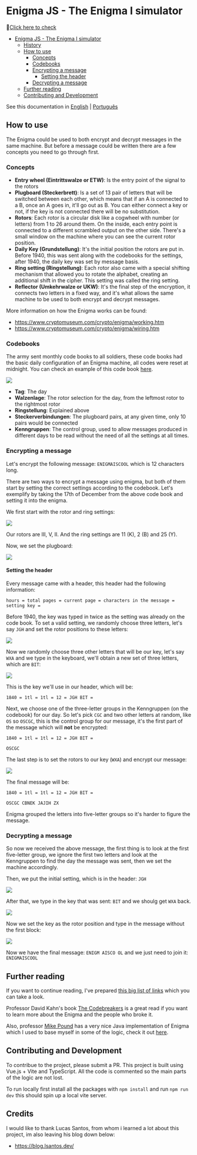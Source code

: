 # Enigma JS - The Enigma I simulator

🔗[Click here to check](https://world-war-enigma.vercel.app/)

<!-- @import "[TOC]" {cmd="toc" depthFrom=1 depthTo=6 orderedList=false} -->

<!-- code_chunk_output -->

- [Enigma JS - The Enigma I simulator](#enigma-js-the-enigma-i-simulator)
  - [History](#historyhttpswwwcryptomuseumcomcryptoenigmahisthtm)
  - [How to use](#how-to-use)
    - [Concepts](#concepts)
    - [Codebooks](#codebooks)
    - [Encrypting a message](#encrypting-a-message)
      - [Setting the header](#setting-the-header)
    - [Decrypting a message](#decrypting-a-message)
  - [Further reading](#further-reading)
  - [Contributing and Development](#contributing-and-development)

<!-- /code_chunk_output -->


See this documentation in [English](README.md) | [Português](README.pt.md)


## How to use

The Enigma could be used to both encrypt and decrypt messages in the same machine. But before a message could be written there are a few concepts you need to go through first.

### Concepts

- **Entry wheel (Eintrittswalze or ETW)**: Is the entry point of the signal to the rotors
- **Plugboard (Steckerbrett)**: Is a set of 13 pair of letters that will be switched between each other, which means that if an A is connected to a B, once an A goes in, it'll go out as B. You can either connect a key or not, if the key is not connected there will be no substitution.
- **Rotors**: Each rotor is a circular disk like a cogwheel with number (or letters) from 1 to 26 around them. On the inside, each entry point is connected to a different scrambled output on the other side. There's a small window on the machine where you can see the current rotor position.
- **Daily Key (Grundstellung)**: It's the initial position the rotors are put in. Before 1940, this was sent along with the codebooks for the settings, after 1940, the daily key was set by message basis.
- **Ring setting (Ringstellung)**: Each rotor also came with a special shifting mechanism that allowed you to rotate the alphabet, creating an additional shift in the cipher. This setting was called the ring setting.
- **Reflector (Umkehrwalze or UKW)**: It's the final step of the encryption, it connects two letters in a fixed way, and it's what allows the same machine to be used to both encrypt and decrypt messages.

More information on how the Enigma works can be found:

- https://www.cryptomuseum.com/crypto/enigma/working.htm
- https://www.cryptomuseum.com/crypto/enigma/wiring.htm

### Codebooks

The army sent monthly code books to all soldiers, these code books had the basic daily configuration of an Enigma machine, all codes were reset at midnight. You can check an example of this code book [here](https://pastebin.com/pkJBjDEv).

![](./assets/codebook.png)

- **Tag**: The day
- **Walzenlage**: The rotor selection for the day, from the leftmost rotor to the rightmost rotor
- **Ringstellung**: Explained above
- **Steckerverbindungen**: The plugboard pairs, at any given time, only 10 pairs would be connected
- **Kenngruppen**: The control group, used to allow messages produced in different days to be read without the need of all the settings at all times.

### Encrypting a message

Let's encrypt the following message: `ENIGMAISCOOL` which is 12 characters long.

There are two ways to encrypt a message using enigma, but both of them start by setting the correct settings according to the codebook. Let's exemplify by taking the 17th of December from the above code book and setting it into the enigma.

We first start with the rotor and ring settings:

![](./assets/settings.gif)

Our rotors are III, V, II. And the ring settings are 11 (K), 2 (B) and 25 (Y).

Now, we set the plugboard:

![](./assets/plugboard.gif)

#### Setting the header

Every message came with a header, this header had the following information:

```
hours = total pages = current page = characters in the message = setting key =
```

Before 1940, the key was typed in twice as the setting was already on the code book. To set a valid setting, we randomly choose three letters, let's say `JGH` and set the rotor positions to these letters:

![](./assets/setting-initial.png)

Now we randomly choose three other letters that will be our key, let's say `WXA` and we type in the keyboard, we'll obtain a new set of three letters, which are `BIT`:

![](./assets/key-set.gif)

This is the key we'll use in our header, which will be:

```
1840 = 1tl = 1tl = 12 = JGH BIT =
```

Next, we choose one of the three-letter groups in the Kenngruppen (on the codebook) for our day. So let's pick `CGC` and two other letters at random, like `OS` so `OSCGC`, this is the control group for our message, it's the first part of the message which will __not__ be encrypted:

```
1840 = 1tl = 1tl = 12 = JGH BIT =

OSCGC
```

The last step is to set the rotors to our key (`WXA`) and encrypt our message:

![](./assets/encrypting.gif)

The final message will be:

```
1840 = 1tl = 1tl = 12 = JGH BIT =

OSCGC CBNEK JAJIH ZX
```

Enigma grouped the letters into five-letter groups so it's harder to figure the message.

### Decrypting a message

So now we received the above message, the first thing is to look at the first five-letter group, we ignore the first two letters and look at the Kenngruppen to find the day the message was sent, then we set the machine accordingly.

Then, we put the initial setting, which is in the header: `JGH`

![](./assets/decoding-set-setting.gif)

After that, we type in the key that was sent: `BIT` and we shoulg get `WXA` back.

![](./assets/decoding-set-key.gif)

Now we set the key as the rotor position and type in the message without the first block:

![](./assets/decoding.gif)

Now we have the final message: `ENIGM AISCO OL` and we just need to join it: `ENIGMAISCOOL`

## Further reading

If you want to continue reading, I've prepared [this big list of links](https://lsantos.dev/yt-enigma-referencias) which you can take a look.

Professor David Kahn's book [The Codebreakers](https://www.amazon.com/Codebreakers-Comprehensive-History-Communication-Internet/dp/0684831309/ref=sr_1_1?keywords=the+codebreakers&qid=1669233736&sr=8-1) is a great read if you want to learn more about the Enigma and the people who broke it.

Also, professor [Mike Pound](https://github.com/mikepound) has a very nice Java implementation of Enigma which I used to base myself in some of the logic, check it out [here](https://github.com/mikepound/enigma).
## Contributing and Development

To contribue to the project, please submit a PR. This project is built using Vue.js + Vite and TypeScript. All the code is commented so the main parts of the logic are not lost.

To run locally first install all the packages with `npm install` and run `npm run dev` this should spin up a local vite server.


## Credits

I would like to thank Lucas Santos, from whom i learned a lot about this project, im also leaving his blog down below:
- https://blog.lsantos.dev/
